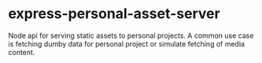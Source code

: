 # express-personal-asset-server

Node api for serving static assets to personal projects. A common use case is fetching dumby data for personal project or simulate fetching of media content.
